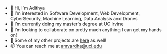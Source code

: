 - 👋 Hi, I’m Adithya
- 👀 I’m interested in Software Development, Web Development, CyberSecurity, Machine Learning, Data Analysis and Drones
- 🌱 I’m currently doing my master's degree at UC Irvine
- 💞️ I’m looking to collaborate on pretty much anything I can get my hands on!
- 🤖 Some of my other projects are [here](https://github.com/amvardha) as well!
- 📫 You can reach me at amvardha@uci.edu

<!---
adivar99/adivar99 is a ✨ special ✨ repository because its `README.md` (this file) appears on your GitHub profile.
You can click the Preview link to take a look at your changes.
--->
